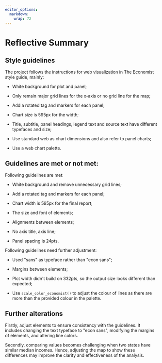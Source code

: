 ```yaml
---
editor_options: 
  markdown: 
    wrap: 72
---
```


# Reflective Summary

## Style guidelines

The project follows the instructions for web visualization in The
Economist style guide, mainly:

-   White background for plot and panel;

-   Only remain major grid lines for the x-axis or no grid line for the
    map;

-   Add a rotated tag and markers for each panel;

-   Chart size is 595px for the width;

-   Title, subtitle, panel headings, legend text and source text have
    different typefaces and size;

-   Use standard web as chart dimensions and also refer to panel charts;

-   Use a web chart palette.

## Guidelines are met or not met:

Following guidelines are met:

-   White background and remove unnecessary grid lines;

-   Add a rotated tag and markers for each panel;

-   Chart width is 595px for the final report;

-   The size and font of elements;

-   Alignments between elements;

-   No axis title, axis line;

-   Panel spacing is 24pts.

Following guidelines need further adjustment:

-   Used "sans" as typeface rather than "econ sans";

-   Margins between elements;

-   Plot width didn't build on 332pts, so the output size looks
    different than expected;

-   Use `scale_color_economist()` to adjust the colour of lines as there
    are more than the provided colour in the palette.

## Further alterations

Firstly, adjust elements to ensure consistency with the guidelines. It
includes changing the text typeface to "econ sans", modifying the
margins of elements, and altering line colors.

Secondly, comparing values becomes challenging when two states have
similar median incomes. Hence, adjusting the map to show these
differences may improve the clarity and effectiveness of the analysis.
